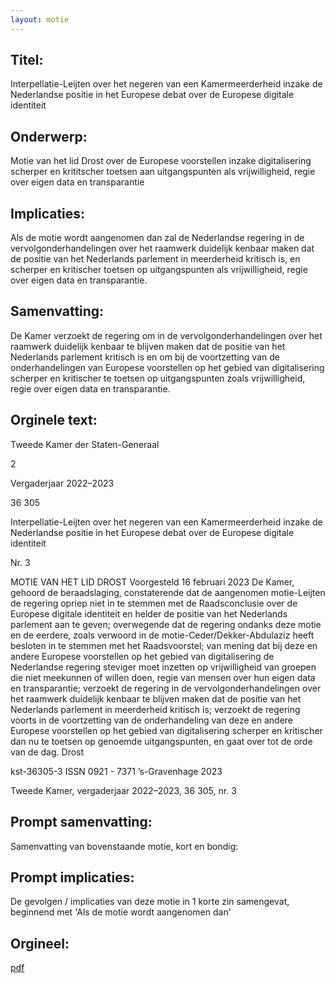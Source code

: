 ```yaml
---
layout: motie
---
```

## Titel:
Interpellatie-Leijten over het negeren van een Kamermeerderheid inzake de Nederlandse positie in het Europese debat over de Europese digitale identiteit
## Onderwerp:
Motie van het lid Drost over de Europese voorstellen inzake digitalisering scherper en krititscher toetsen aan uitgangspunten als vrijwilligheid, regie over eigen data en transparantie
## Implicaties:

Als de motie wordt aangenomen dan zal de Nederlandse regering in de vervolgonderhandelingen over het raamwerk duidelijk kenbaar maken dat de positie van het Nederlands parlement in meerderheid kritisch is, en scherper en kritischer toetsen op uitgangspunten als vrijwilligheid, regie over eigen data en transparantie.
## Samenvatting:

De Kamer verzoekt de regering om in de vervolgonderhandelingen over het raamwerk duidelijk kenbaar te blijven maken dat de positie van het Nederlands parlement kritisch is en om bij de voortzetting van de onderhandelingen van Europese voorstellen op het gebied van digitalisering scherper en kritischer te toetsen op uitgangspunten zoals vrijwilligheid, regie over eigen data en transparantie.
## Orginele text:


Tweede Kamer der Staten-Generaal

2

Vergaderjaar 2022–2023

36 305

Interpellatie-Leijten over het negeren van een
Kamermeerderheid inzake de Nederlandse
positie in het Europese debat over de Europese
digitale identiteit

Nr. 3

MOTIE VAN HET LID DROST
Voorgesteld 16 februari 2023
De Kamer,
gehoord de beraadslaging,
constaterende dat de aangenomen motie-Leijten de regering opriep niet
in te stemmen met de Raadsconclusie over de Europese digitale identiteit
en helder de positie van het Nederlands parlement aan te geven;
overwegende dat de regering ondanks deze motie en de eerdere, zoals
verwoord in de motie-Ceder/Dekker-Abdulaziz heeft besloten in te
stemmen met het Raadsvoorstel;
van mening dat bij deze en andere Europese voorstellen op het gebied
van digitalisering de Nederlandse regering steviger moet inzetten op
vrijwilligheid van groepen die niet meekunnen of willen doen, regie van
mensen over hun eigen data en transparantie;
verzoekt de regering in de vervolgonderhandelingen over het raamwerk
duidelijk kenbaar te blijven maken dat de positie van het Nederlands
parlement in meerderheid kritisch is;
verzoekt de regering voorts in de voortzetting van de onderhandeling van
deze en andere Europese voorstellen op het gebied van digitalisering
scherper en kritischer dan nu te toetsen op genoemde uitgangspunten,
en gaat over tot de orde van de dag.
Drost

kst-36305-3
ISSN 0921 - 7371
’s-Gravenhage 2023

Tweede Kamer, vergaderjaar 2022–2023, 36 305, nr. 3


## Prompt samenvatting:
Samenvatting van bovenstaande motie, kort en bondig:


## Prompt implicaties:
De gevolgen / implicaties van deze motie in 1 korte zin samengevat, beginnend met 'Als de motie wordt aangenomen dan' 

## Orgineel:
[pdf](https://gegevensmagazijn.tweedekamer.nl/OData/v4/2.0/Document(cc7d64a2-e5c2-4396-a9d9-02ef8876000f)/resource)
